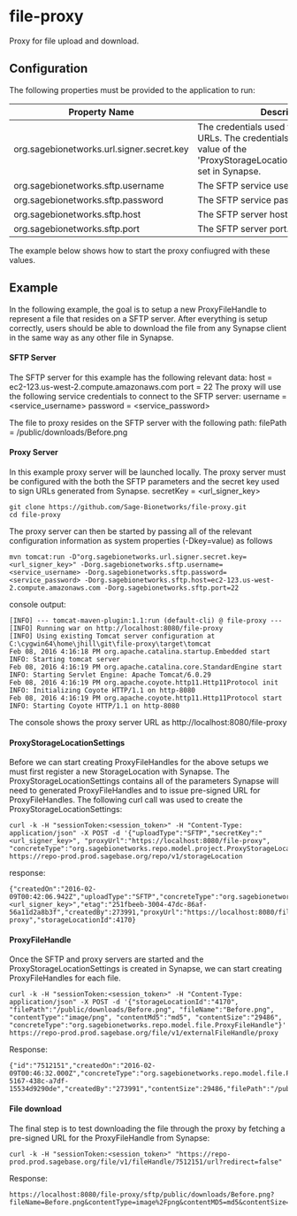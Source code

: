 # file-proxy
Proxy for file upload and download.

## Configuration
The following properties must be provided to the application to run:

| Property Name | Description |
| --- | --- |
| org.sagebionetworks.url.signer.secret.key | The credentials used to sign pre-signed URLs.  The credentials should match the value of the 'ProxyStorageLocationSettings.secretKey' set in Synapse. |
| org.sagebionetworks.sftp.username | The SFTP service username. |
| org.sagebionetworks.sftp.password | The SFTP service password. |
| org.sagebionetworks.sftp.host | The SFTP server host. |
| org.sagebionetworks.sftp.port | The SFTP server port. |
The example below shows how to start the proxy confiugred with these values.

## Example
In the following example, the goal is to setup a new ProxyFileHandle to represent a file that resides on a SFTP server.  After everything is setup correctly, users should be able to download the file from any Synapse client in the same way as any other file in Synapse.

#### SFTP Server
The SFTP server for this example has the following relevant data:
host = ec2-123.us-west-2.compute.amazonaws.com
port = 22
The proxy will use the following service credentials to connect to the SFTP server:
username = <service_username>
password = <service_password>

The file to proxy resides on the SFTP server with the following path:
filePath = /public/downloads/Before.png

#### Proxy Server
In this example proxy server will be launched locally.  The proxy server must be configured with the both the SFTP parameters and the secret key used to sign URLs generated from Synapse.
secretKey =  <url_signer_key>
```
git clone https://github.com/Sage-Bionetworks/file-proxy.git
cd file-proxy
```
The proxy server can then be started by passing all of the relevant configuration information as system properties (-Dkey=value) as follows
```
mvn tomcat:run -D"org.sagebionetworks.url.signer.secret.key=<url_signer_key>" -Dorg.sagebionetworks.sftp.username=<service_username> -Dorg.sagebionetworks.sftp.password=<service_password> -Dorg.sagebionetworks.sftp.host=ec2-123.us-west-2.compute.amazonaws.com -Dorg.sagebionetworks.sftp.port=22
```
console output:
```
[INFO] --- tomcat-maven-plugin:1.1:run (default-cli) @ file-proxy ---
[INFO] Running war on http://localhost:8080/file-proxy
[INFO] Using existing Tomcat server configuration at C:\cygwin64\home\jhill\git\file-proxy\target\tomcat
Feb 08, 2016 4:16:18 PM org.apache.catalina.startup.Embedded start
INFO: Starting tomcat server
Feb 08, 2016 4:16:19 PM org.apache.catalina.core.StandardEngine start
INFO: Starting Servlet Engine: Apache Tomcat/6.0.29
Feb 08, 2016 4:16:19 PM org.apache.coyote.http11.Http11Protocol init
INFO: Initializing Coyote HTTP/1.1 on http-8080
Feb 08, 2016 4:16:19 PM org.apache.coyote.http11.Http11Protocol start
INFO: Starting Coyote HTTP/1.1 on http-8080
```
The console shows the proxy server URL as http://localhost:8080/file-proxy

#### ProxyStorageLocationSettings
Before we can start creating ProxyFileHandles for the above setups we must first register a new StorageLocation with Synapse.  The ProxyStorageLocationSettings contains all of
the parameters Synapse will need to generated ProxyFileHandles and to issue pre-signed URL for ProxyFileHandles.
The following curl call was used to create the ProxyStorageLocationSettings:
```
curl -k -H "sessionToken:<session_token>" -H "Content-Type: application/json" -X POST -d '{"uploadType":"SFTP","secretKey":"<url_signer_key>", "proxyUrl":"https://localhost:8080/file-proxy", "concreteType":"org.sagebionetworks.repo.model.project.ProxyStorageLocationSettings"}' https://repo-prod.prod.sagebase.org/repo/v1/storageLocation
```
response:
```
{"createdOn":"2016-02-09T00:42:06.942Z","uploadType":"SFTP","concreteType":"org.sagebionetworks.repo.model.project.ProxyStorageLocationSettings","secretKey":"<url_signer_key>","etag":"251fbeeb-3004-47dc-86af-56a11d2a8b3f","createdBy":273991,"proxyUrl":"https://localhost:8080/file-proxy","storageLocationId":4170}
```

#### ProxyFileHandle
Once the SFTP and proxy servers are started and the ProxyStorageLocationSettings is created in Synapse, we can start creating ProxyFileHandles for each file.
```
curl -k -H "sessionToken:<session_token>" -H "Content-Type: application/json" -X POST -d '{"storageLocationId":"4170", "filePath":"/public/downloads/Before.png", "fileName":"Before.png", "contentType":"image/png", "contentMd5":"md5", "contentSize":"29486", "concreteType":"org.sagebionetworks.repo.model.file.ProxyFileHandle"}' https://repo-prod.prod.sagebase.org/file/v1/externalFileHandle/proxy
```
Response:
```
{"id":"7512151","createdOn":"2016-02-09T00:46:32.000Z","concreteType":"org.sagebionetworks.repo.model.file.ProxyFileHandle","etag":"8421db63-5167-438c-a7df-15534d9290de","createdBy":"273991","contentSize":29486,"filePath":"/public/downloads/Before.png","fileName":"Before.png","contentType":"image/png","contentMd5":"md5","storageLocationId":4170}
```

#### File download
The final step is to test downloading the file through the proxy by fetching a pre-signed URL for the ProxyFileHandle from Synapse:
```
curl -k -H "sessionToken:<session_token>" "https://repo-prod.prod.sagebase.org/file/v1/fileHandle/7512151/url?redirect=false"
```
Response:
```
https://localhost:8080/file-proxy/sftp/public/downloads/Before.png?fileName=Before.png&contentType=image%2Fpng&contentMD5=md5&contentSize=29486&expiration=1454979041142&hmacSignature=f1289a824901a6fc1af3286cb404fb94adb667b6
```

